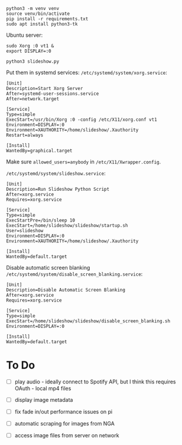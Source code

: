 ```
python3 -m venv venv
source venv/bin/activate
pip install -r requirements.txt
sudo apt install python3-tk
```

Ubuntu server:
```
sudo Xorg :0 vt1 &
export DISPLAY=:0

python3 slideshow.py
```

Put them in systemd services:
`/etc/systemd/system/xorg.service`:
```
[Unit]
Description=Start Xorg Server
After=systemd-user-sessions.service
After=network.target

[Service]
Type=simple
ExecStart=/usr/bin/Xorg :0 -config /etc/X11/xorg.conf vt1
Environment=DISPLAY=:0
Environment=XAUTHORITY=/home/slideshow/.Xauthority
Restart=always

[Install]
WantedBy=graphical.target
```
Make sure `allowed_users=anybody` in `/etc/X11/Xwrapper.config`.

`/etc/systemd/system/slideshow.service`:
```
[Unit]
Description=Run Slideshow Python Script
After=xorg.service
Requires=xorg.service

[Service]
Type=simple
ExecStartPre=/bin/sleep 10
ExecStart=/home/slideshow/slideshow/startup.sh
User=slideshow
Environment=DISPLAY=:0
Environment=XAUTHORITY=/home/slideshow/.Xauthority

[Install]
WantedBy=default.target
```

Disable automatic screen blanking
`/etc/systemd/system/disable_screen_blanking.service`:
```
[Unit]
Description=Disable Automatic Screen Blanking
After=xorg.service
Requires=xorg.service

[Service]
Type=simple
ExecStart=/home/slideshow/slideshow/disable_screen_blanking.sh
Environment=DISPLAY=:0

[Install]
WantedBy=default.target
```

# To Do

- [ ] play audio
      - ideally connect to Spotify API, but I think this requires OAuth
      - local mp4 files
- [ ] display image metadata
- [ ] fix fade in/out performance issues on pi
- [ ] automatic scraping for images from NGA
- [ ] access image files from server on network

